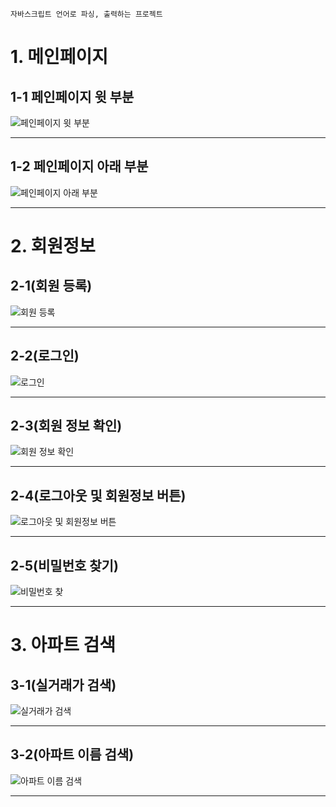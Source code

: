 ```
자바스크립트 언어로 파싱, 출력하는 프로젝트
```
# 1. 메인페이지  
## 1-1 페인페이지 윗 부분
![페인페이지 윗 부분](https://user-images.githubusercontent.com/52438368/168412855-d06625a2-6131-464f-be62-3ca863ba3a0a.PNG)  
***
## 1-2 페인페이지 아래 부분
![페인페이지 아래 부분](https://user-images.githubusercontent.com/52438368/168412861-a10ed70f-0f7a-48a5-90b0-3f9abf6afd9a.PNG)
***

# 2. 회원정보
## 2-1(회원 등록)
![회원 등록](https://user-images.githubusercontent.com/52438368/168412863-871c3cf6-44de-4779-aa5e-646485278bff.PNG)
***
##  2-2(로그인)
![로그인](https://user-images.githubusercontent.com/52438368/168412864-6cc08947-721d-48d3-9426-db1812563ba0.PNG)
***
## 2-3(회원 정보 확인)
![회원 정보 확인](https://user-images.githubusercontent.com/52438368/168412865-155f4952-6a75-49c2-b3b8-9fcd123bf223.PNG)  
***
## 2-4(로그아웃 및 회원정보 버튼)
![로그아웃 및 회원정보 버튼](https://user-images.githubusercontent.com/52438368/168412866-59d321e8-4395-4243-8525-f7e3c6c2df93.PNG)
***
## 2-5(비밀번호 찾기)
![비밀번호 찾](https://user-images.githubusercontent.com/52438368/168412867-d71c9957-099f-45dc-b2c9-ebe3905cbff3.PNG) 
***

# 3. 아파트 검색
## 3-1(실거래가 검색)
![실거래가 검색](https://user-images.githubusercontent.com/52438368/168412869-4c90737e-71d0-4c1c-a532-995cd0ec6496.PNG)  
***
## 3-2(아파트 이름 검색)
![아파트 이름 검색](https://user-images.githubusercontent.com/52438368/168412876-3e3e7d9c-ead7-4607-8cac-ec710f024fd6.PNG) 
***

